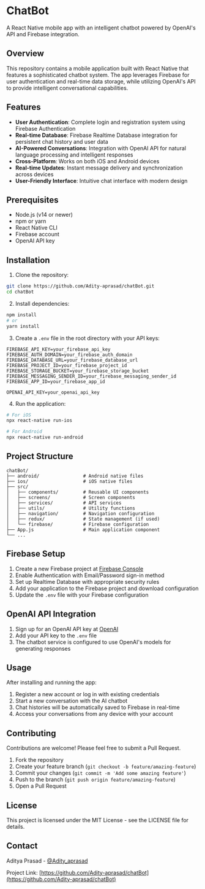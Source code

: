 # ChatBot

A React Native mobile app with an intelligent chatbot powered by OpenAI's API and Firebase integration.

## Overview

This repository contains a mobile application built with React Native that features a sophisticated chatbot system. The app leverages Firebase for user authentication and real-time data storage, while utilizing OpenAI's API to provide intelligent conversational capabilities.

## Features

- **User Authentication**: Complete login and registration system using Firebase Authentication
- **Real-time Database**: Firebase Realtime Database integration for persistent chat history and user data
- **AI-Powered Conversations**: Integration with OpenAI API for natural language processing and intelligent responses
- **Cross-Platform**: Works on both iOS and Android devices
- **Real-time Updates**: Instant message delivery and synchronization across devices
- **User-Friendly Interface**: Intuitive chat interface with modern design

## Prerequisites

- Node.js (v14 or newer)
- npm or yarn
- React Native CLI
- Firebase account
- OpenAI API key

## Installation

1. Clone the repository:
```bash
git clone https://github.com/Adity-aprasad/chatBot.git
cd chatBot
```

2. Install dependencies:
```bash
npm install
# or
yarn install
```

3. Create a `.env` file in the root directory with your API keys:
```
FIREBASE_API_KEY=your_firebase_api_key
FIREBASE_AUTH_DOMAIN=your_firebase_auth_domain
FIREBASE_DATABASE_URL=your_firebase_database_url
FIREBASE_PROJECT_ID=your_firebase_project_id
FIREBASE_STORAGE_BUCKET=your_firebase_storage_bucket
FIREBASE_MESSAGING_SENDER_ID=your_firebase_messaging_sender_id
FIREBASE_APP_ID=your_firebase_app_id

OPENAI_API_KEY=your_openai_api_key
```

4. Run the application:
```bash
# For iOS
npx react-native run-ios

# For Android
npx react-native run-android
```

## Project Structure

```
chatBot/
├── android/                # Android native files
├── ios/                    # iOS native files
├── src/
│   ├── components/         # Reusable UI components
│   ├── screens/            # Screen components
│   ├── services/           # API services
│   ├── utils/              # Utility functions
│   ├── navigation/         # Navigation configuration
│   ├── redux/              # State management (if used)
│   └── firebase/           # Firebase configuration
├── App.js                  # Main application component
└── ...
```

## Firebase Setup

1. Create a new Firebase project at [Firebase Console](https://console.firebase.google.com/)
2. Enable Authentication with Email/Password sign-in method
3. Set up Realtime Database with appropriate security rules
4. Add your application to the Firebase project and download configuration
5. Update the `.env` file with your Firebase configuration

## OpenAI API Integration

1. Sign up for an OpenAI API key at [OpenAI](https://openai.com/api/)
2. Add your API key to the `.env` file
3. The chatbot service is configured to use OpenAI's models for generating responses

## Usage

After installing and running the app:

1. Register a new account or log in with existing credentials
2. Start a new conversation with the AI chatbot
3. Chat histories will be automatically saved to Firebase in real-time
4. Access your conversations from any device with your account

## Contributing

Contributions are welcome! Please feel free to submit a Pull Request.

1. Fork the repository
2. Create your feature branch (`git checkout -b feature/amazing-feature`)
3. Commit your changes (`git commit -m 'Add some amazing feature'`)
4. Push to the branch (`git push origin feature/amazing-feature`)
5. Open a Pull Request

## License

This project is licensed under the MIT License - see the LICENSE file for details.

## Contact

Aditya Prasad - [@Adity_aprasad](https://github.com/Adity-aprasad)

Project Link: [https://github.com/Adity-aprasad/chatBot](https://github.com/Adity-aprasad/chatBot)
